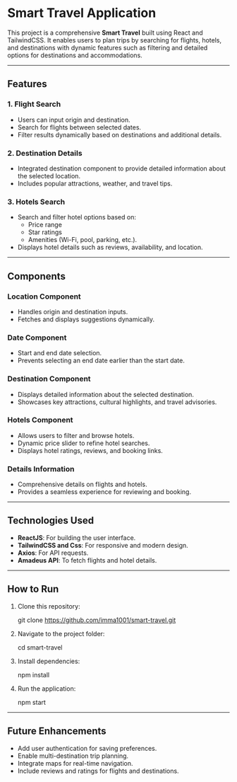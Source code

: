 # Smart Travel Application

This project is a comprehensive **Smart Travel** built using React and TailwindCSS. It enables users to plan trips by searching for flights, hotels, and destinations with dynamic features such as filtering and detailed options for destinations and accommodations.

---

## Features

### 1. **Flight Search**

- Users can input origin and destination.
- Search for flights between selected dates.
- Filter results dynamically based on destinations and additional details.

### 2. **Destination Details**

- Integrated destination component to provide detailed information about the selected location.
- Includes popular attractions, weather, and travel tips.

### 3. **Hotels Search**

- Search and filter hotel options based on:
  - Price range
  - Star ratings
  - Amenities (Wi-Fi, pool, parking, etc.).
- Displays hotel details such as reviews, availability, and location.

---

## Components

### Location Component

- Handles origin and destination inputs.
- Fetches and displays suggestions dynamically.

### Date Component

- Start and end date selection.
- Prevents selecting an end date earlier than the start date.

### Destination Component

- Displays detailed information about the selected destination.
- Showcases key attractions, cultural highlights, and travel advisories.

### Hotels Component

- Allows users to filter and browse hotels.
- Dynamic price slider to refine hotel searches.
- Displays hotel ratings, reviews, and booking links.

### Details Information

- Comprehensive details on flights and hotels.
- Provides a seamless experience for reviewing and booking.

---

## Technologies Used

- **ReactJS**: For building the user interface.
- **TailwindCSS and Css**: For responsive and modern design.
- **Axios**: For API requests.
- **Amadeus API**: To fetch flights and hotel details.

---

## How to Run

1. Clone this repository:

   
   git clone https://github.com/imma1001/smart-travel.git
   

2. Navigate to the project folder:

   cd smart-travel
   

3. Install dependencies:

   npm install
   

4. Run the application:

   npm start
  

---
## Future Enhancements

- Add user authentication for saving preferences.
- Enable multi-destination trip planning.
- Integrate maps for real-time navigation.
- Include reviews and ratings for flights and destinations.




